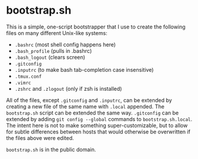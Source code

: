 # bootstrap.sh

This is a simple, one-script bootstrapper that I use to create the
following files on many different Unix-like systems:

- `.bashrc` (most shell config happens here)
- `.bash_profile` (pulls in .bashrc)
- `.bash_logout` (clears screen)
- `.gitconfig`
- `.inputrc` (to make bash tab-completion case insensitive)
- `.tmux.conf`
- `.vimrc`
- `.zshrc` and `.zlogout` (only if zsh is installed)

All of the files, except `.gitconfig` and `.inputrc`, can be extended by
creating a new file of the same name with `.local` appended. The
`bootstrap.sh` script can be extended the same way. `.gitconfig` can be
extended by adding `git config --global` commands to
`bootstrap.sh.local`. The intent here is not to make something
super-customizable, but to allow for subtle differences between hosts
that would otherwise be overwritten if the files above were edited.

`bootstrap.sh` is in the public domain.
